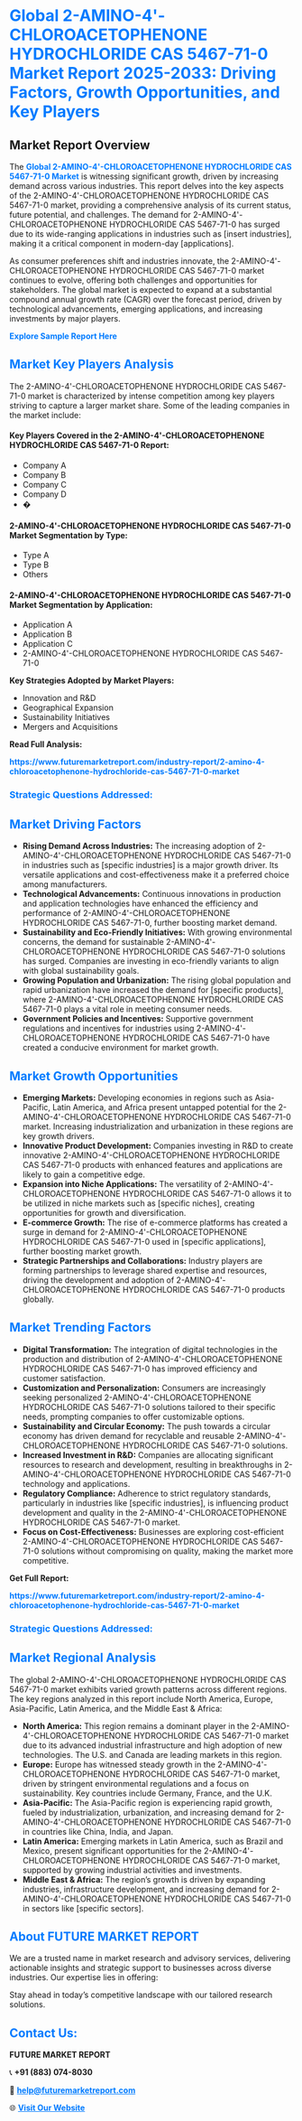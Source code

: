 <h1 style="color: #007BFF;">Global 2-AMINO-4'-CHLOROACETOPHENONE HYDROCHLORIDE CAS 5467-71-0 Market Report 2025-2033: Driving Factors, Growth Opportunities, and Key Players</h1>

<section id="overview">
<h2>Market Report Overview</h2>
<p>The <a href="https://www.futuremarketreport.com/industry-report/2-amino-4-chloroacetophenone-hydrochloride-cas-5467-71-0-market" style="color: #007BFF; text-decoration: none;"><strong>Global 2-AMINO-4'-CHLOROACETOPHENONE HYDROCHLORIDE CAS 5467-71-0 Market</strong></a> is witnessing significant growth, driven by increasing demand across various industries. This report delves into the key aspects of the 2-AMINO-4'-CHLOROACETOPHENONE HYDROCHLORIDE CAS 5467-71-0 market, providing a comprehensive analysis of its current status, future potential, and challenges. The demand for 2-AMINO-4'-CHLOROACETOPHENONE HYDROCHLORIDE CAS 5467-71-0 has surged due to its wide-ranging applications in industries such as [insert industries], making it a critical component in modern-day [applications].</p>
<p>As consumer preferences shift and industries innovate, the 2-AMINO-4'-CHLOROACETOPHENONE HYDROCHLORIDE CAS 5467-71-0 market continues to evolve, offering both challenges and opportunities for stakeholders. The global market is expected to expand at a substantial compound annual growth rate (CAGR) over the forecast period, driven by technological advancements, emerging applications, and increasing investments by major players.</p>
</section>

<section id="overview">
<p><a href="https://www.futuremarketreport.com/request-sample/reportId=119109" style="color: #007BFF; text-decoration: none;"><strong>Explore Sample Report Here</strong></a></p>
</section>

<section id="key-players">
<h2 style="color: #007BFF;">Market Key Players Analysis</h2>
<p>The 2-AMINO-4'-CHLOROACETOPHENONE HYDROCHLORIDE CAS 5467-71-0 market is characterized by intense competition among key players striving to capture a larger market share. Some of the leading companies in the market include:</p>
<h4>Key Players Covered in the 2-AMINO-4'-CHLOROACETOPHENONE HYDROCHLORIDE CAS 5467-71-0 Report:</h4>
<ul><li>Company A</li><li>Company B</li><li>Company C</li><li>Company D</li><li>�</li></ul>
<h4>2-AMINO-4'-CHLOROACETOPHENONE HYDROCHLORIDE CAS 5467-71-0 Market Segmentation by Type:</h4>
<ul><li>Type A</li><li>Type B</li><li>Others</li></ul>

<h4>2-AMINO-4'-CHLOROACETOPHENONE HYDROCHLORIDE CAS 5467-71-0 Market Segmentation by Application:</h4>
<ul><li>Application A</li><li>Application B</li><li>Application C</li><li>2-AMINO-4&#039;-CHLOROACETOPHENONE HYDROCHLORIDE CAS 5467-71-0</li></ul>
<p><strong>Key Strategies Adopted by Market Players:</strong></p>
<ul>
<li>Innovation and R&D</li>
<li>Geographical Expansion</li>
<li>Sustainability Initiatives</li>
<li>Mergers and Acquisitions</li>
</ul>
</section>

<section>
<p><strong>Read Full Analysis: </strong></p><a href="https://www.futuremarketreport.com/industry-report/2-amino-4-chloroacetophenone-hydrochloride-cas-5467-71-0-market" style="color: #007BFF; text-decoration: none;"><strong>https://www.futuremarketreport.com/industry-report/2-amino-4-chloroacetophenone-hydrochloride-cas-5467-71-0-market</strong></a>
<h3 style="color: #007BFF;">Strategic Questions Addressed:</h3>
</section>

<section id="driving-factors">
<h2 style="color: #007BFF;">Market Driving Factors</h2>
<ul>
<li><strong>Rising Demand Across Industries:</strong> The increasing adoption of 2-AMINO-4'-CHLOROACETOPHENONE HYDROCHLORIDE CAS 5467-71-0 in industries such as [specific industries] is a major growth driver. Its versatile applications and cost-effectiveness make it a preferred choice among manufacturers.</li>
<li><strong>Technological Advancements:</strong> Continuous innovations in production and application technologies have enhanced the efficiency and performance of 2-AMINO-4'-CHLOROACETOPHENONE HYDROCHLORIDE CAS 5467-71-0, further boosting market demand.</li>
<li><strong>Sustainability and Eco-Friendly Initiatives:</strong> With growing environmental concerns, the demand for sustainable 2-AMINO-4'-CHLOROACETOPHENONE HYDROCHLORIDE CAS 5467-71-0 solutions has surged. Companies are investing in eco-friendly variants to align with global sustainability goals.</li>
<li><strong>Growing Population and Urbanization:</strong> The rising global population and rapid urbanization have increased the demand for [specific products], where 2-AMINO-4'-CHLOROACETOPHENONE HYDROCHLORIDE CAS 5467-71-0 plays a vital role in meeting consumer needs.</li>
<li><strong>Government Policies and Incentives:</strong> Supportive government regulations and incentives for industries using 2-AMINO-4'-CHLOROACETOPHENONE HYDROCHLORIDE CAS 5467-71-0 have created a conducive environment for market growth.</li>
</ul>
</section>

<section id="growth-opportunities">
<h2 style="color: #007BFF;">Market Growth Opportunities</h2>
<ul>
<li><strong>Emerging Markets:</strong> Developing economies in regions such as Asia-Pacific, Latin America, and Africa present untapped potential for the 2-AMINO-4'-CHLOROACETOPHENONE HYDROCHLORIDE CAS 5467-71-0 market. Increasing industrialization and urbanization in these regions are key growth drivers.</li>
<li><strong>Innovative Product Development:</strong> Companies investing in R&D to create innovative 2-AMINO-4'-CHLOROACETOPHENONE HYDROCHLORIDE CAS 5467-71-0 products with enhanced features and applications are likely to gain a competitive edge.</li>
<li><strong>Expansion into Niche Applications:</strong> The versatility of 2-AMINO-4'-CHLOROACETOPHENONE HYDROCHLORIDE CAS 5467-71-0 allows it to be utilized in niche markets such as [specific niches], creating opportunities for growth and diversification.</li>
<li><strong>E-commerce Growth:</strong> The rise of e-commerce platforms has created a surge in demand for 2-AMINO-4'-CHLOROACETOPHENONE HYDROCHLORIDE CAS 5467-71-0 used in [specific applications], further boosting market growth.</li>
<li><strong>Strategic Partnerships and Collaborations:</strong> Industry players are forming partnerships to leverage shared expertise and resources, driving the development and adoption of 2-AMINO-4'-CHLOROACETOPHENONE HYDROCHLORIDE CAS 5467-71-0 products globally.</li>
</ul>
</section>

<section id="trending-factors">
<h2 style="color: #007BFF;">Market Trending Factors</h2>
<ul>
<li><strong>Digital Transformation:</strong> The integration of digital technologies in the production and distribution of 2-AMINO-4'-CHLOROACETOPHENONE HYDROCHLORIDE CAS 5467-71-0 has improved efficiency and customer satisfaction.</li>
<li><strong>Customization and Personalization:</strong> Consumers are increasingly seeking personalized 2-AMINO-4'-CHLOROACETOPHENONE HYDROCHLORIDE CAS 5467-71-0 solutions tailored to their specific needs, prompting companies to offer customizable options.</li>
<li><strong>Sustainability and Circular Economy:</strong> The push towards a circular economy has driven demand for recyclable and reusable 2-AMINO-4'-CHLOROACETOPHENONE HYDROCHLORIDE CAS 5467-71-0 solutions.</li>
<li><strong>Increased Investment in R&D:</strong> Companies are allocating significant resources to research and development, resulting in breakthroughs in 2-AMINO-4'-CHLOROACETOPHENONE HYDROCHLORIDE CAS 5467-71-0 technology and applications.</li>
<li><strong>Regulatory Compliance:</strong> Adherence to strict regulatory standards, particularly in industries like [specific industries], is influencing product development and quality in the 2-AMINO-4'-CHLOROACETOPHENONE HYDROCHLORIDE CAS 5467-71-0 market.</li>
<li><strong>Focus on Cost-Effectiveness:</strong> Businesses are exploring cost-efficient 2-AMINO-4'-CHLOROACETOPHENONE HYDROCHLORIDE CAS 5467-71-0 solutions without compromising on quality, making the market more competitive.</li>
</ul>
</section>

<section>
<p><strong>Get Full Report: </strong></p><a href="https://www.futuremarketreport.com/industry-report/2-amino-4-chloroacetophenone-hydrochloride-cas-5467-71-0-market" style="color: #007BFF; text-decoration: none;"><strong>https://www.futuremarketreport.com/industry-report/2-amino-4-chloroacetophenone-hydrochloride-cas-5467-71-0-market</strong></a>
<h3 style="color: #007BFF;">Strategic Questions Addressed:</h3>
</section>


<section id="regional-analysis">
<h2 style="color: #007BFF;">Market Regional Analysis</h2>
<p>The global 2-AMINO-4'-CHLOROACETOPHENONE HYDROCHLORIDE CAS 5467-71-0 market exhibits varied growth patterns across different regions. The key regions analyzed in this report include North America, Europe, Asia-Pacific, Latin America, and the Middle East & Africa:</p>
<ul>
<li><strong>North America:</strong> This region remains a dominant player in the 2-AMINO-4'-CHLOROACETOPHENONE HYDROCHLORIDE CAS 5467-71-0 market due to its advanced industrial infrastructure and high adoption of new technologies. The U.S. and Canada are leading markets in this region.</li>
<li><strong>Europe:</strong> Europe has witnessed steady growth in the 2-AMINO-4'-CHLOROACETOPHENONE HYDROCHLORIDE CAS 5467-71-0 market, driven by stringent environmental regulations and a focus on sustainability. Key countries include Germany, France, and the U.K.</li>
<li><strong>Asia-Pacific:</strong> The Asia-Pacific region is experiencing rapid growth, fueled by industrialization, urbanization, and increasing demand for 2-AMINO-4'-CHLOROACETOPHENONE HYDROCHLORIDE CAS 5467-71-0 in countries like China, India, and Japan.</li>
<li><strong>Latin America:</strong> Emerging markets in Latin America, such as Brazil and Mexico, present significant opportunities for the 2-AMINO-4'-CHLOROACETOPHENONE HYDROCHLORIDE CAS 5467-71-0 market, supported by growing industrial activities and investments.</li>
<li><strong>Middle East & Africa:</strong> The region’s growth is driven by expanding industries, infrastructure development, and increasing demand for 2-AMINO-4'-CHLOROACETOPHENONE HYDROCHLORIDE CAS 5467-71-0 in sectors like [specific sectors].</li>
</ul>
</section>

<footer>
<h2 style="color: #007BFF;">About FUTURE MARKET REPORT</h2>
<p>We are a trusted name in market research and advisory services, delivering actionable insights and strategic support to businesses across diverse industries. Our expertise lies in offering:</p>

<p>Stay ahead in today’s competitive landscape with our tailored research solutions.</p>

<h2 style="color: #007BFF;">Contact Us:</h2>
<p><strong>FUTURE MARKET REPORT</strong></p>
<p>📞 <strong>+91 (883) 074-8030</strong></p>
<p>📧 <strong><a href="mailto:help@futuremarketreport.com" style="color: #007BFF;">help@futuremarketreport.com</a></strong></p>
<p>🌐 <strong><a href="https://www.futuremarketreport.com/" style="color: #007BFF;">Visit Our Website</a></strong></p>
</footer>